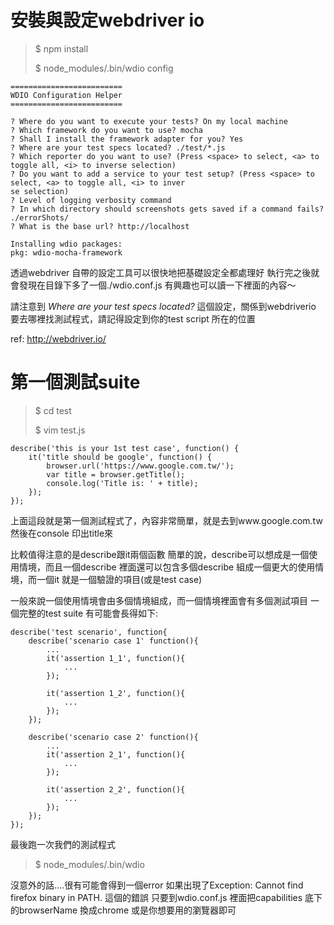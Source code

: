 # 安裝與設定webdriver io
> $ npm install
> 
> $ node_modules/.bin/wdio config

```
=========================
WDIO Configuration Helper
=========================

? Where do you want to execute your tests? On my local machine
? Which framework do you want to use? mocha
? Shall I install the framework adapter for you? Yes
? Where are your test specs located? ./test/*.js
? Which reporter do you want to use? (Press <space> to select, <a> to toggle all, <i> to inverse selection)
? Do you want to add a service to your test setup? (Press <space> to select, <a> to toggle all, <i> to inver
se selection)
? Level of logging verbosity command
? In which directory should screenshots gets saved if a command fails? ./errorShots/
? What is the base url? http://localhost

Installing wdio packages:
pkg: wdio-mocha-framework
```

透過webdriver 自帶的設定工具可以很快地把基礎設定全都處理好
執行完之後就會發現在目錄下多了一個./wdio.conf.js 
有興趣也可以讀一下裡面的內容～

請注意到 *Where are your test specs located?* 這個設定，關係到webdriverio 要去哪裡找測試程式，請記得設定到你的test script 所在的位置

ref: http://webdriver.io/

# 第一個測試suite
> $ cd test
> 
> $ vim test.js

```
describe('this is your 1st test case', function() {
    it('title should be google', function() {
        browser.url('https://www.google.com.tw/');
        var title = browser.getTitle();
        console.log('Title is: ' + title);
    });
});
```

上面這段就是第一個測試程式了，內容非常簡單，就是去到www.google.com.tw 然後在console 印出title來

比較值得注意的是describe跟it兩個函數
簡單的說，describe可以想成是一個使用情境，而且一個describe 裡面還可以包含多個describe 組成一個更大的使用情境，而一個it 就是一個驗證的項目(或是test case)

一般來說一個使用情境會由多個情境組成，而一個情境裡面會有多個測試項目
一個完整的test suite 有可能會長得如下:
```
describe('test scenario', function{
    describe('scenario case 1' function(){
        ...
        it('assertion 1_1', function(){
            ...
        });

        it('assertion 1_2', function(){
            ...
        });
    });

    describe('scenario case 2' function(){
        ...
        it('assertion 2_1', function(){
            ...
        });

        it('assertion 2_2', function(){
            ...
        });
    });
});
```

最後跑一次我們的測試程式
>$ node_modules/.bin/wdio

沒意外的話....很有可能會得到一個error
如果出現了Exception: Cannot find firefox binary in PATH. 這個的錯誤
只要到wdio.conf.js 裡面把capabilities 底下的browserName 換成chrome 或是你想要用的瀏覽器即可


